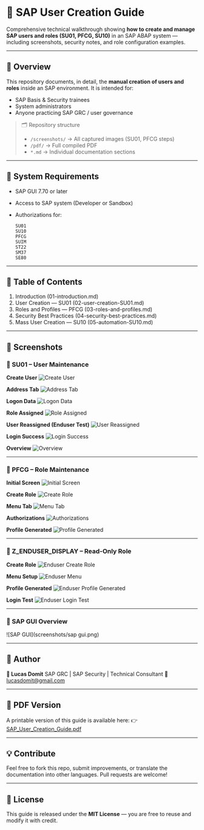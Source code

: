 # 🧙️ SAP User Creation Guide

Comprehensive technical walkthrough showing **how to create and manage SAP users and roles (SU01, PFCG, SU10)** in an SAP ABAP system — including screenshots, security notes, and role configuration examples.

---

## 📘 Overview

This repository documents, in detail, the **manual creation of users and roles** inside an SAP environment.
It is intended for:

* SAP Basis & Security trainees
* System administrators
* Anyone practicing SAP GRC / user governance

> 🗂️ Repository structure
>
> * `/screenshots/` → All captured images (SU01, PFCG steps)
> * `/pdf/` → Full compiled PDF
> * `*.md` → Individual documentation sections

---

## 🔧 System Requirements

* SAP GUI 7.70 or later
* Access to SAP system (Developer or Sandbox)
* Authorizations for:

  ```
  SU01
  SU10
  PFCG
  SUIM
  ST22
  SM37
  SE80
  ```

---

## 🧬 Table of Contents

1. Introduction (01-introduction.md)
2. User Creation — SU01 (02-user-creation-SU01.md)
3. Roles and Profiles — PFCG (03-roles-and-profiles.md)
4. Security Best Practices (04-security-best-practices.md)
5. Mass User Creation — SU10 (05-automation-SU10.md)

---

## 📡 Screenshots

### 🔹 SU01 – User Maintenance

**Create User**
![Create User](screenshots/su01-create-user.png)

**Address Tab**
![Address Tab](screenshots/su01-address-tab.png)

**Logon Data**
![Logon Data](screenshots/su01-logon-data.png)

**Role Assigned**
![Role Assigned](screenshots/su01-role-assigned.png)

**User Reassigned (Enduser Test)**
![User Reassigned](screenshots/su01-enduser-role-assigned.png)

**Login Success**
![Login Success](screenshots/su01-login-success.png)

**Overview**
![Overview](screenshots/su01-overview.png)

---

### 🔹 PFCG – Role Maintenance

**Initial Screen**
![Initial Screen](screenshots/pfcg-initial-screen.png)

**Create Role**
![Create Role](screenshots/pfcg-create-role.png)

**Menu Tab**
![Menu Tab](screenshots/pfcg-menu-tab.png)

**Authorizations**
![Authorizations](screenshots/pfcg-authorizations.png)

**Profile Generated**
![Profile Generated](screenshots/pfcg-profile-generated.png)

---

### 🔹 Z_ENDUSER_DISPLAY – Read-Only Role

**Create Role**
![Enduser Create Role](screenshots/pfcg-enduser-create.png)

**Menu Setup**
![Enduser Menu](screenshots/pfcg-enduser-menu.png)

**Profile Generated**
![Enduser Profile Generated](screenshots/pfcg-enduser-profile-generated.png)

**Login Test**
![Enduser Login Test](screenshots/enduser-login-test.png)

---

### 🔹 SAP GUI Overview

![SAP GUI](screenshots/sap gui.png)

---

## 🔐 Author

**👤 Lucas Domit**
SAP GRC | SAP Security | Technical Consultant
📧 [lucasdomit@gmail.com](mailto:lucasdomit@gmail.com)

---

## 🔖 PDF Version

A printable version of this guide is available here:
👉 [SAP_User_Creation_Guide.pdf](pdf/SAP_User_Creation_Guide.pdf)

---

## 💡 Contribute

Feel free to fork this repo, submit improvements, or translate the documentation into other languages.
Pull requests are welcome!

---

## 📄 License

This guide is released under the **MIT License** — you are free to reuse and modify it with credit.
